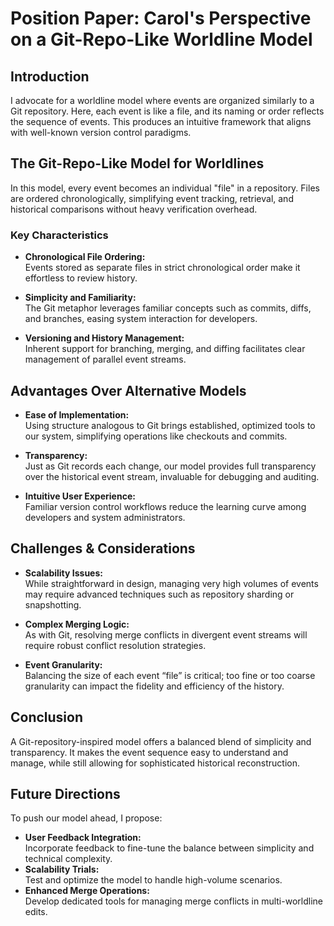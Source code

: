 # Position Paper: Carol's Perspective on a Git-Repo-Like Worldline Model

## Introduction

I advocate for a worldline model where events are organized similarly to a
Git repository. Here, each event is like a file, and its naming or order
reflects the sequence of events. This produces an intuitive framework that
aligns with well-known version control paradigms.

## The Git-Repo-Like Model for Worldlines

In this model, every event becomes an individual "file" in a repository.
Files are ordered chronologically, simplifying event tracking, retrieval,
and historical comparisons without heavy verification overhead.

### Key Characteristics

- **Chronological File Ordering:**  
  Events stored as separate files in strict chronological order make it
  effortless to review history.

- **Simplicity and Familiarity:**  
  The Git metaphor leverages familiar concepts such as commits, diffs, and
  branches, easing system interaction for developers.

- **Versioning and History Management:**  
  Inherent support for branching, merging, and diffing facilitates
  clear management of parallel event streams.

## Advantages Over Alternative Models

- **Ease of Implementation:**  
  Using structure analogous to Git brings established, optimized tools
  to our system, simplifying operations like checkouts and commits.

- **Transparency:**  
  Just as Git records each change, our model provides full transparency
  over the historical event stream, invaluable for debugging and auditing.

- **Intuitive User Experience:**  
  Familiar version control workflows reduce the learning curve among
  developers and system administrators.

## Challenges & Considerations

- **Scalability Issues:**  
  While straightforward in design, managing very high volumes of events may
  require advanced techniques such as repository sharding or snapshotting.

- **Complex Merging Logic:**  
  As with Git, resolving merge conflicts in divergent event streams will
  require robust conflict resolution strategies.

- **Event Granularity:**  
  Balancing the size of each event “file” is critical; too fine or too coarse
  granularity can impact the fidelity and efficiency of the history.

## Conclusion

A Git-repository-inspired model offers a balanced blend of simplicity and
transparency. It makes the event sequence easy to understand and manage,
while still allowing for sophisticated historical reconstruction.

## Future Directions

To push our model ahead, I propose:
- **User Feedback Integration:**  
  Incorporate feedback to fine-tune the balance between simplicity and
  technical complexity.
- **Scalability Trials:**  
  Test and optimize the model to handle high-volume scenarios.
- **Enhanced Merge Operations:**  
  Develop dedicated tools for managing merge conflicts in multi-worldline
  edits.
